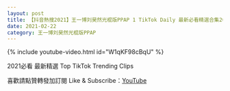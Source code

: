 ```yaml
---
layout: post
title: 【抖音熱搜2021】王一博刘昊然光棍版PPAP 1 TikTok Daily 最新必看精選合集2021 02 22
date: 2021-02-22
category: 王一博刘昊然光棍版PPAP
---
```


{% include youtube-video.html id="W1qKF98cBqU" %}

2021必看 最新精選 Top TikTok Trending Clips

喜歡請點贊轉發加訂閱 Like & Subscribe：[YouTube](https://www.youtube.com/channel/UCAoR7VcanIPd04uEq_GIylA/videos)

